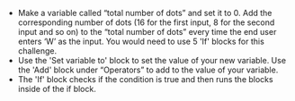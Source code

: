 -   Make a variable called “total number of dots” and set it to 0.
    Add the corresponding number of dots (16 for the first input, 8 for the
    second input and so on) to the “total number of dots” every time the end
    user enters ‘W’ as the input.
    You would need to use 5 'If' blocks for this challenge.
-   Use the 'Set variable to' block to set the value of your new
    variable.
    Use the 'Add' block under “Operators” to add to the
    value of your variable.
-   The 'If' block checks if the condition is true and then
    runs the blocks inside of the if block.
